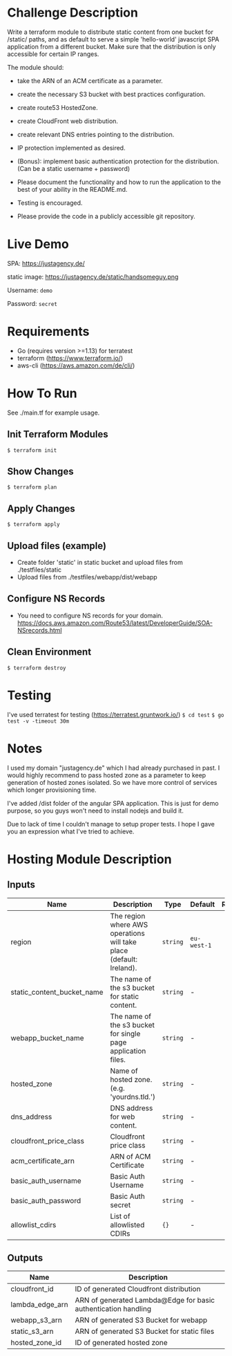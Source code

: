 # Challenge Description

Write a terraform module to distribute static content from one bucket for /static/ paths, and as default to serve a simple 'hello-world' javascript SPA application from a different bucket. Make sure that the distribution is only accessible for certain IP ranges.

The module should:
- take the ARN of an ACM certificate as a parameter.
- create the necessary S3 bucket with best practices configuration.
- create route53 HostedZone.
- create CloudFront web distribution.
- create relevant DNS entries pointing to the distribution.
- IP protection implemented as desired.
- (Bonus): implement basic authentication protection for the distribution. (Can be a static username + password)

- Please document the functionality and how to run the application to the best of your ability in the README.md.
- Testing is encouraged.
- Please provide the code in a publicly accessible git repository.

# Live Demo
SPA: https://justagency.de/

static image: https://justagency.de/static/handsomeguy.png

Username: `demo`

Password: `secret` 

# Requirements

- Go (requires version >=1.13) for terratest
- terraform (https://www.terraform.io/)
- aws-cli (https://aws.amazon.com/de/cli/) 

# How To Run
See ./main.tf for example usage.

## Init Terraform Modules
`$ terraform init` 

## Show Changes
`$ terraform plan` 

## Apply Changes
`$ terraform apply`

## Upload files (example)
- Create folder 'static' in static bucket and upload files from ./testfiles/static
- Upload files from ./testfiles/webapp/dist/webapp

## Configure NS Records
- You need to configure NS records for your domain. 
https://docs.aws.amazon.com/Route53/latest/DeveloperGuide/SOA-NSrecords.html

## Clean Environment
`$ terraform destroy`

# Testing
I've used terratest for testing (https://terratest.gruntwork.io/)
`$ cd test`
`$ go test -v -timeout 30m`

# Notes
I used my domain "justagency.de" which I had already purchased in past. 
I would highly recommend to pass hosted zone as a parameter to keep generation of hosted zones isolated. So we have more control of services which longer provisioning time.

I've added /dist folder of the angular SPA application. This is just for demo purpose, so you guys won't need to install nodejs and build it.

Due to lack of time I couldn't manage to setup proper tests. I hope I gave you an expression what I've tried to achieve. 

# Hosting Module Description

## Inputs

| Name                       | Description                                                         | Type     | Default     | Required |
|----------------------------|---------------------------------------------------------------------|----------|-------------|:--------:|
| region                     | The region where AWS operations will take place (default: Ireland). | `string` | `eu-west-1` |   yes    |
| static_content_bucket_name | The name of the s3 bucket for static content.                       | `string` | -           |   yes    |
| webapp_bucket_name         | The name of the s3 bucket for single page application files.        | `string` | -           |   yes    |
| hosted_zone                | Name of hosted zone. (e.g. 'yourdns.tld.')                          | `string` | -           |   yes    |
| dns_address                | DNS address for web content.                                        | `string` | -           |   yes    |
| cloudfront_price_class     | Cloudfront price class                                              | `string` | -           |   yes    |
| acm_certificate_arn        | ARN of ACM Certificate                                              | `string` | -           |   yes    |
| basic_auth_username        | Basic Auth Username                                                 | `string` | -           |   yes    |
| basic_auth_password        | Basic Auth secret                                                   | `string` | -           |   yes    |
| allowlist_cdirs            | List of allowlisted CDIRs                                           | `{}`     | -           |   yes    |


## Outputs

| Name            | Description                                                    |
|-----------------|----------------------------------------------------------------|
| cloudfront_id   | ID of generated Cloudfront distribution                        |
| lambda_edge_arn | ARN of generated Lambda@Edge for basic authentication handling |
| webapp_s3_arn   | ARN of generated S3 Bucket for webapp                          |
| static_s3_arn   | ARN of generated S3 Bucket for static files                    |
| hosted_zone_id  | ID of generated hosted zone                                    |
